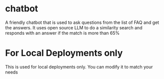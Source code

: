 # chatbot
A friendly chatbot that is used to ask questions from the list of FAQ and get the answers. It uses open source LLM to do a similarity search and responds with an answer if the match is more than 65%

# For Local Deployments only
This is used for local deployments only. You can modify it to match your needs


